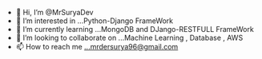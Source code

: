 - 👋 Hi, I’m @MrSuryaDev
- 👀 I’m interested in ...Python-Django FrameWork
- 🌱 I’m currently learning ...MongoDB and DJango-RESTFULL FrameWork
- 💞️ I’m looking to collaborate on ...Machine Learning , Database , AWS
- 📫 How to reach me ...mrdersurya96@gmail.com

<!-------
MrSuryaDev/MrSuryaDev is a ✨ special ✨ repository because its `README.md` (this file) appears on your GitHub profile.
You can click the Preview link to take a look at your changes.
------>
